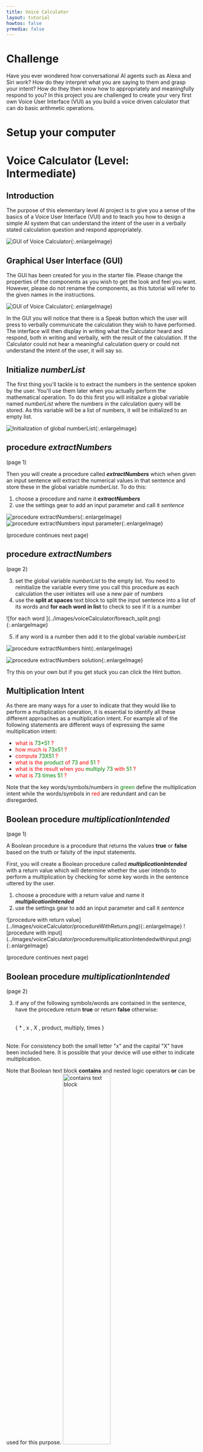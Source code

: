 ```yaml
---
title: Voice Calculator
layout: tutorial
howtos: false
yrmedia: false
---
```


# Challenge

Have you ever wondered how conversational AI agents such as Alexa and Siri work?  How do they interpret what you are saying to them and grasp your intent?  How do they then know how to appropriately and meaningfully respond to you?  In this project you are challenged to create your very first own Voice User Interface (VUI) as you build a voice driven calculator that can do basic arithmetic operations.

# Setup your computer

<div class="setup" id="connect_app"></div>

# Voice Calculator (Level: Intermediate)

## Introduction



The purpose of this elementary level AI project is to give you a sense of the basics of a Voice User Interface (VUI) and to teach you how to design a simple AI system that can understand the intent of the user in a verbally stated calculation question and respond appropriately.


![GUI of Voice Calculator](../images/voiceCalculator/GUI.png){:.enlargeImage}


## Graphical User Interface (GUI)

The GUI has been created for you in the starter file.  Please change the properties of the components as you wish to get the look and feel you want.  However, please do not rename the components, as this tutorial will refer to the given names in the instructions.

![GUI of Voice Calculator](../images/voiceCalculator/GUICorrespondence.png){:.enlargeImage}

In the GUI you will notice that there is a Speak  button which the user will press to verbally communicate the calculation they wish to have performed.  The interface will then display in writing what the Calculator heard and respond, both in writing and verbally, with the result of the calculation.  If the Calculator could not hear a meaningful calculation query or could not understand the intent of the user, it will say so.


## Initialize <var>numberList</var>

The first thing you'll tackle is to extract the numbers in the sentence spoken by the user. You'll use them later when you actually perform the mathematical operation.  To do this first you will initialize a global variable named <var>numberList</var> where the numbers in the calculation query will be stored.  As this variable will be a list of numbers,  it will be initialized  to an empty list.


![Initialization of global numberList](../images/voiceCalculator/initialize_numberList.png){:.enlargeImage}

## procedure <var>extractNumbers</var> 
(page 1)

Then you  will create  a procedure  called <strong><var>extractNumbers</var></strong> which when given an input sentence will extract the numerical values in that sentence and store these in the global variable <var>numberList</var>.  To do this:
<ol>
<li>choose a procedure and name it <strong><var>extractNumbers</var></strong></li>
<li>use the settings gear to add an input parameter and call it <var>sentence</var></li>
</ol>

![procedure extractNumbers](../images/voiceCalculator/procedure_extractNumbers.png){:.enlargeImage}![procedure extractNumbers input parameter](../images/voiceCalculator/procedure_extractNumbers_inputParameter.png){:.enlargeImage}

(procedure continues next page)

## procedure <var>extractNumbers</var>
(page 2)
<ol start="3">
<li>set the global variable <var>numberList</var> to the empty list.  You need to reinitialize the variable every time you call this procedure as each calculation the user initiates will use a new pair of numbers</li>
<li>use  the <span class="text"><strong>split at spaces</strong></span> text block to split the input sentence into a list of  its words and <span class="control"><strong>for each word in list</strong></span> to check to see if it is a number</li>
</ol>
![for each word ](../images/voiceCalculator/foreach_split.png){:.enlargeImage}
<ol start="5">
<li>if any word is a number then add it to the global variable <var>numberList</var></li>
</ol>

<hint markdown="block" title="Give me a hint">

![procedure extractNumbers hint](../images/voiceCalculator/procedure_extractNumbers1.png){:.enlargeImage}

<hint markdown="block" title="Check my solution">

![procedure extractNumbers solution](../images/voiceCalculator/procedure_extractNumbers2.png){:.enlargeImage}

</hint>

</hint>

 Try this on your own but if you get stuck you can click the Hint button.


## Multiplication Intent
As there are many ways for a user to indicate that they would like to perform a multiplication operation, it is essential to identify all these different approaches as a multiplication intent.  For example all of the following statements are different ways of expressing the same multiplication intent: 
* <span style="color:red">what is</span> <span style="color:green">73\*51</span> <span style="color:red">?</span>
* <span style="color:red">how much is</span> <span style="color:green">73x51</span><span style="color:red"> ?</span>
* <span style="color:red">compute </span> <span style="color:green">73X51</span><span style="color:red"> ?</span>
* <span style="color:red">what is the <span style="color:green">product</span> of</span> <span style="color:green">73</span> <span style="color:red">and</span> <span style="color:green">51</span> <span style="color:red">?</span>
* <span style="color:red">what is the result when you</span> <span style="color:green">multiply 73</span> <span style="color:red">with</span> <span style="color:green">51</span> <span style="color:red">?</span>
* <span style="color:red">what is</span> <span style="color:green">73 times 51</span> <span style="color:red">?</span>

Note that the key words/symbols/numbers in <span style="color:green">green</span> define the multiplication intent while the words/symbols in <span style="color:red">red</span> are redundant and can be disregarded.

## Boolean procedure <var>multiplicationIntended</var>

(page 1)

A Boolean procedure is a procedure that returns the values <strong>true</strong> or <strong>false</strong> based on the truth or falsity of the input statements.  

First, you will create a Boolean procedure called <strong><var>multiplicationIntended</var></strong> with a return value which will determine whether the user intends to perform a multiplication by checking for some key words in the sentence uttered by the user.
<ol>
<li> choose a procedure with a return value and name it <strong><var>multiplicationIntended</var></strong></li>
<li> use the settings gear to add an input parameter and call it <var>sentence</var></li>
</ol>
![procedure with return value](../images/voiceCalculator/procedureWithReturn.png){:.enlargeImage}
![procedure with input](../images/voiceCalculator/proceduremultiplicationIntendedwithinput.png){:.enlargeImage}

(procedure continues next page)

## Boolean procedure <var>multiplicationIntended</var>

(page 2)
<ol start="3">
<li>if any of the following symbols/words are contained in the sentence, have the procedure return <strong>true</strong> or return <strong>false</strong> otherwise: <br /><br />

   { * , x , X , product, multiply, times } <br /><br />
   
</li>
</ol>
Note: For consistency both the small letter "x" and the capital "X" have been included here.  It is possible that your device will use either to indicate multiplication.

<hint markdown="block" title="Give me a hint">

Note that Boolean text block <span class="text"><strong>contains</strong></span> and nested logic operators <span class="logic"><strong>or</strong></span> can be used for this purpose. 
<img src="../images/voiceCalculator/containstextpiece.png" alt="contains text block" style="width:50%">
 

![logic block OR](../images/voiceCalculator/LogicOR.png){:.enlargeImage}

You can keep nesting as many <span class="logic"><strong>or</strong></span> blocks as you need.  If any one of the nested <span class="logic"><strong>or</strong></span> operators returns <strong>true</strong> then the collection returns <strong>true</strong>. 

![logic block OR nested twice](../images/voiceCalculator/2NestedOR.png){:.enlargeImage}
![logic block OR nested three times](../images/voiceCalculator/3NestedOR.png){:.enlargeImage}



<hint markdown="block" title="Check my solution">

![procedure multiplicationIntended solution](../images/voiceCalculator/procedure_multiplicationIntended.png){:.enlargeImage}


</hint>

</hint>

Try this on your own but if you get stuck you can click the Hint button.
 

## SpeakButton
Now you will write the code to give functionality to the Speak button.  When the Speak button is clicked:
<ol>
<li>clear the <strong>UserTextLabel</strong> and <strong>CalculatorTextLabel</strong></li>
<li>call the <strong>SpeechRecognizer</strong> to get the text of what the user has spoken</li>
</ol>

<hint markdown="block" title="Give me a hint">

![when SpeakButton Click hint](../images/voiceCalculator/whenSpeakButtonClick1.png){:.enlargeImage}

<hint markdown="block" title="Check my solution">

![when SpeakButton Click solution](../images/voiceCalculator/whenSpeakButtonClick2.png){:.enlargeImage}

</hint>

</hint>
Try this on your own but if you get stuck you can click the Hint button.

## when SpeechRecognizer gets text

(page 1)

When the <strong>SpeechRecognizer</strong> performs its task and returns with a text <var>result</var>:
<ol>
<li>set the <strong>UserTextLabel</strong> to this text <var>result</var>.  This indicates what the Calculator heard.</li>
<li>extract the numbers from the  text <var>result</var> to store them in the global variable <var>numberList</var>  using the procedure <strong><var>extractNumbers</var></strong></li>
<li>set the <strong>CalculatorTextLabel</strong> to a default statement indicating that the Calculator could not understand what the user asked and inviting them to ask a clear calculation question.  For ex:  “I could not understand.  Please ask me a multiplication or addition or subtraction or division question like: What is 123 times 85?”</li>
</ol>
(task continues next page)

## when SpeechRecognizer gets text

(page 2)
<ol start="4">
<li>check that there were exactly two numbers extracted from the sentence uttered by the user and if so, determine
	<ul>
		<li>if the intent was multiplication, set <strong>CalculatorTextLabel</strong> to the product of the two numbers</li>
	</ul>
</li>
<li>use the <strong>TextToSpeech</strong> component to have the Calculator verbally read the contents of the <strong>CalculatorTextLabel</strong>.</li>
</ol>


<hint markdown="block" title="Give me a hint">

![when SpeechRecognizer gets text hint](../images/voiceCalculator/whenSpeechRecognizer1AfterGettingText1.png){:.enlargeImage}

<hint markdown="block" title="Check my solution">

![when SpeechRecognizer gets text partial solution](../images/voiceCalculator/whenSpeechRecognizer1AfterGettingText2.png){:.enlargeImage}

</hint>

</hint>
Try this on your own but if you get stuck you can click the Hint button.

## Test your App for Multiplication

<img src="../images/voiceCalculator/AICompanion.png" style="width: 65%">

Now use the AI Companion to check that your app works well for a multiplication calculation.  Try to state your multiplication intent in a variety of ways to make sure that the Calculator responds properly with the correct product.  Also make a non-calculation statement like "Hello how are you doing today?" and check that the Calculator responds appropriately by saying something like "I could not understand.  Please ask me a multiplication or addition or subtraction or division question like: What is 123 times 85?"


## Other operations

(page 1)

Now you will create three more Boolean procedures for the other operations: <strong><var>additionIntended</var></strong>, <strong><var>subtractionIntended</var></strong> and <strong><var>divisionIntended</var></strong>.  You can “copy and paste” the blocks of the <strong><var>multiplicationIntended</var></strong> procedure and make the appropriate changes for each operation.
![procedure other operations intended](../images/voiceCalculator/otherOperationsIntended.png){:.enlargeImage}

<hint markdown="block" title="Give me a hint">
The following symbols/words are common ways of indicating intent for each operation
* addition: { + , add, sum, plus}
* subtraction: { - , subtract, difference, minus}
* division: { /, ÷ , divide, quotient, ratio}

<hint markdown="block" title="Check my solution">

![procedure additionIntended solution](../images/voiceCalculator/procedure_additionIntended.png){:.enlargeImage}

![procedure subtractionIntended solution](../images/voiceCalculator/procedure_subtractionIntended.png){:.enlargeImage}

![procedure divisionIntended solution](../images/voiceCalculator/procedure_divisionIntended.png){:.enlargeImage}

</hint>

</hint>
Try this on your own but if you get stuck you can click the Hint button.

## Other operations

(page 2)

And now revise <strong>when SpeechRecognizer1.AfterGettingText</strong> to include the extra operations

*	if the intent was division, set <strong>CalculatorTextLabel</strong> to the quotient of the two numbers
* 	if the intent was addition, set <strong>CalculatorTextLabel</strong> to the sum of the two numbers
* 	if the intent was subtraction, set <strong>CalculatorTextLabel</strong> to the difference of the two numbers

<hint markdown="block" title="Give me a hint">

Using the settings gear you can access the following version of the <span class="control">if then</span> block which can be helpful:

![if then else if hint](../images/voiceCalculator/ifthenelseif.png){:.enlargeImage}
<hint markdown="block" title="Check my solution">

![when SpeechRecognizer gets text full solution](../images/voiceCalculator/whenSpeechRecongizer1AfterGettingText3.png){:.enlargeImage}

</hint>
</hint>

Try this on your own but if you get stuck you can click the Hint button.

## Test Your App again
Congratulations, you have built your first voice driven AI system.  Test it thoroughly to make sure that your Voice Calculator can correctly respond to a variety of different utterances for each operation intended.


# Expand Your App
* The calculator at this point functions a lot like how a beginning foreign language learner may try to function in a foreign country when listening to a native speaker: a few known key words are used to identify the intent of the native speaker and the rest of the other words are completely ignored in high hopes that they are redundant and thus don’t really matter.  For example in the following sentence, all the words in <span style="color:red">red</span> are redundant and can be ignored while the words in <span style="color:green">green</span> are highly relevant in defining the intent of the speaker:

	<span style="color:red">Would you be so kind, oh dear amazing Calculator, to tell me the</span> <span style="color:green">product</span> <span style="color:red">of the most glorious number</span> <span style="color:green">73</span> <span style="color:red">and the supremely wondrous quantity</span> <span style="color:green">51</span> <span style="color:red">?</span>

	* Knowing this limitation of the Voice Calculator, come up with a sentence that will trick it to do a calculation when the intent of the sentence was not a calculation at all.  Test it.
	* Knowing the limitations of the Voice Calculator, come up with a completely legitimate calculation sentence that it will fail to understand. Test it.
	* Can you improve your code to avoid any of the tricky sentences you came up with above?

* Make the calculator take square roots and other more advanced operations you might know.

* Can you try to create a primitive version of Alexa or Siri where the AI will respond to some basic queries like: 
	* What day of the week is it?
	* What is the time?
	* Tell me a joke.
	* What is the weather? (perhaps opens a weather website)
	* What are the top news stories? (perhaps opens a news website)
	* Set up a timer for 30 seconds.




# About Youth Mobile Power 
A lot of us spend all day on our phones, hooked on our favorite apps. We keep typing and swiping, even when we know the risks phones can pose to our attention, privacy, and even our safety.  But the computers in our pockets also create untapped opportunities for young people to learn, connect and transform our communities.

That’s why MIT and YR Media teamed up to launch the Youth Mobile Power series. YR teens produce stories highlighting how young people use their phones in surprising and powerful ways. Meanwhile, the team at MIT is continually enhancing MIT App Inventor to make it possible for users like you to create apps like the ones featured in YR’s reporting.

Essentially: get inspired by the story, get busy making your own app!
 <img src="../images/logos/NSF_4-Color_bitmap_Logo.png" width="75"><img src="../images/logos/MITAppInvlogo1.jpg" width="75"><img src="../images/logos/LOGO_YR_PNG_TRANS.png" width="75">
 
 The YR + MIT collaboration is supported in part by the National Science Foundation. This material is based upon work supported by the National Science Foundation under Grant No. (1906895, 1906636).   Any opinions, findings and conclusions or recommendations expressed in this material are those of the author(s) and do not necessarily reflect the views of the National Science Foundation.

 Check out more apps and interactive news content created by YR <a href="https://yr.media/category/interactive/" target="_blank">here</a>.